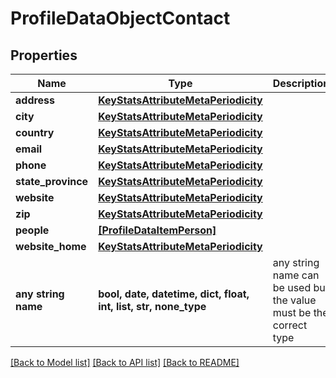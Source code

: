# ProfileDataObjectContact


## Properties
Name | Type | Description | Notes
------------ | ------------- | ------------- | -------------
**address** | [**KeyStatsAttributeMetaPeriodicity**](KeyStatsAttributeMetaPeriodicity.md) |  | 
**city** | [**KeyStatsAttributeMetaPeriodicity**](KeyStatsAttributeMetaPeriodicity.md) |  | 
**country** | [**KeyStatsAttributeMetaPeriodicity**](KeyStatsAttributeMetaPeriodicity.md) |  | 
**email** | [**KeyStatsAttributeMetaPeriodicity**](KeyStatsAttributeMetaPeriodicity.md) |  | 
**phone** | [**KeyStatsAttributeMetaPeriodicity**](KeyStatsAttributeMetaPeriodicity.md) |  | 
**state_province** | [**KeyStatsAttributeMetaPeriodicity**](KeyStatsAttributeMetaPeriodicity.md) |  | 
**website** | [**KeyStatsAttributeMetaPeriodicity**](KeyStatsAttributeMetaPeriodicity.md) |  | 
**zip** | [**KeyStatsAttributeMetaPeriodicity**](KeyStatsAttributeMetaPeriodicity.md) |  | 
**people** | [**[ProfileDataItemPerson]**](ProfileDataItemPerson.md) |  | [optional] 
**website_home** | [**KeyStatsAttributeMetaPeriodicity**](KeyStatsAttributeMetaPeriodicity.md) |  | [optional] 
**any string name** | **bool, date, datetime, dict, float, int, list, str, none_type** | any string name can be used but the value must be the correct type | [optional]

[[Back to Model list]](../README.md#documentation-for-models) [[Back to API list]](../README.md#documentation-for-api-endpoints) [[Back to README]](../README.md)


